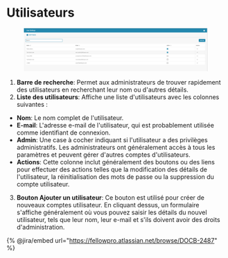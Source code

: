 # Utilisateurs

<figure><img src="../../../../.gitbook/assets/Bildschirmfoto 2024-05-08 um 08.21.48.png" alt=""><figcaption></figcaption></figure>

1. **Barre de recherche**: Permet aux administrateurs de trouver rapidement des utilisateurs en recherchant leur nom ou d'autres détails.
2. **Liste des utilisateurs**: Affiche une liste d'utilisateurs avec les colonnes suivantes :
* **Nom**: Le nom complet de l'utilisateur.
* **E-mail**: L'adresse e-mail de l'utilisateur, qui est probablement utilisée comme identifiant de connexion.
* **Admin**: Une case à cocher indiquant si l'utilisateur a des privilèges administratifs. Les administrateurs ont généralement accès à tous les paramètres et peuvent gérer d'autres comptes d'utilisateurs.
* **Actions**: Cette colonne inclut généralement des boutons ou des liens pour effectuer des actions telles que la modification des détails de l'utilisateur, la réinitialisation des mots de passe ou la suppression du compte utilisateur.
3. **Bouton Ajouter un utilisateur**: Ce bouton est utilisé pour créer de nouveaux comptes utilisateur. En cliquant dessus, un formulaire s'affiche généralement où vous pouvez saisir les détails du nouvel utilisateur, tels que leur nom, leur e-mail et s'ils doivent avoir des droits d'administration.

{% @jira/embed url="https://fellowpro.atlassian.net/browse/DOCB-2487" %}
